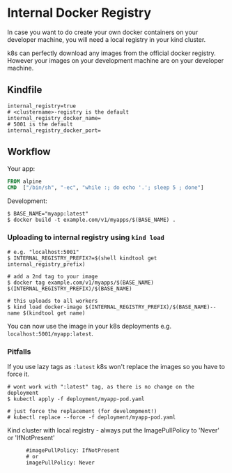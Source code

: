 # Internal Docker Registry

In case you want to do create your own docker containers on your developer machine, you will need a local registry in your kind cluster.

k8s can perfectly download any images from the official docker registry. However your images on your development machine are on your developer machine.

## Kindfile

```
internal_registry=true
# <clustername>-registry is the default
internal_registry_docker_name=
# 5001 is the default
internal_registry_docker_port=
```

## Workflow

Your app:

``` Dockerfile
FROM alpine
CMD  ["/bin/sh", "-ec", "while :; do echo '.'; sleep 5 ; done"]
```

Development:

```
$ BASE_NAME="myapp:latest"
$ docker build -t example.com/v1/myapps/$(BASE_NAME) .
```

### Uploading to internal registry using `kind load`

```
# e.g. "localhost:5001"
$ INTERNAL_REGISTRY_PREFIX?=$(shell kindtool get internal_registry_prefix)

# add a 2nd tag to your image
$ docker tag example.com/v1/myapps/$(BASE_NAME) $(INTERNAL_REGISTRY_PREFIX)/$(BASE_NAME)

# this uploads to all workers
$ kind load docker-image $(INTERNAL_REGISTRY_PREFIX)/$(BASE_NAME)--name $(kindtool get name)
```

You can now use the image in your k8s deployments e.g. `localhost:5001/myapp:latest`.


### Pitfalls

If you use lazy tags as `:latest` k8s won't replace the images so you have to force it.

```
# wont work with ":latest" tag, as there is no change on the deployment
$ kubectl apply -f deployment/myapp-pod.yaml

# just force the replacement (for develompment!)
# kubectl replace --force -f deployment/myapp-pod.yaml
```

Kind cluster with local registry - always put the ImagePullPolicy to 'Never' or 'IfNotPresent'

```
      #imagePullPolicy: IfNotPresent
      # or
      imagePullPolicy: Never
```
